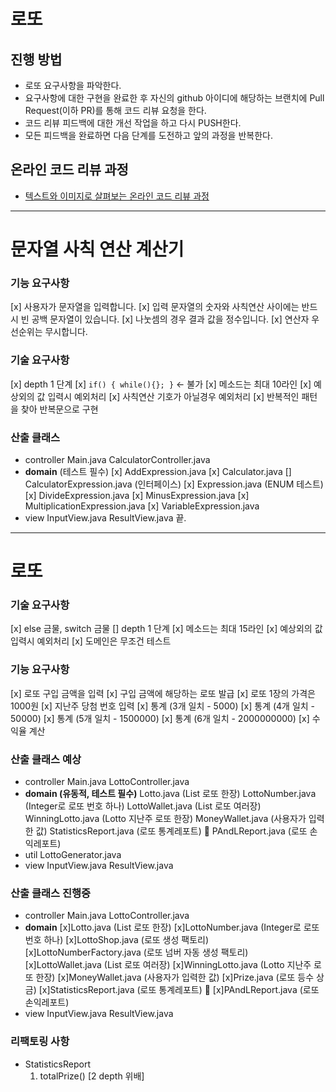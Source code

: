 # 로또
## 진행 방법
* 로또 요구사항을 파악한다.
* 요구사항에 대한 구현을 완료한 후 자신의 github 아이디에 해당하는 브랜치에 Pull Request(이하 PR)를 통해 코드 리뷰 요청을 한다.
* 코드 리뷰 피드백에 대한 개선 작업을 하고 다시 PUSH한다.
* 모든 피드백을 완료하면 다음 단계를 도전하고 앞의 과정을 반복한다.

## 온라인 코드 리뷰 과정
* [텍스트와 이미지로 살펴보는 온라인 코드 리뷰 과정](https://github.com/next-step/nextstep-docs/tree/master/codereview)

---
# 문자열 사칙 연산 계산기

### 기능 요구사항
[x] 사용자가 문자열을 입력합니다.
[x] 입력 문자열의 숫자와 사칙연산 사이에는 반드시 빈 공백 문자열이 있습니다.
[x] 나눗셈의 경우 결과 값을 정수입니다.
[x] 연산자 우선순위는 무시합니다.

### 기술 요구사항
[x] depth 1 단계
[x] `if() { while(){}; }` <- 불가
[x] 메소드는 최대 10라인
[x] 예상외의 값 입력시 예외처리
[x] 사칙연산 기호가 아닐경우 예외처리
[x] 반복적인 패턴을 찾아 반복문으로 구현

### 산출 클래스
- controller
  Main.java
  CalculatorController.java
- **domain** (테스트 필수)
  [x] AddExpression.java
  [x] Calculator.java
  [] CalculatorExpression.java (인터페이스)
  [x] Expression.java (ENUM 테스트)
  [x] DivideExpression.java
  [x] MinusExpression.java
  [x] MultiplicationExpression.java
  [x] VariableExpression.java
- view
  InputView.java
  ResultView.java
 끝.

---

# 로또

### 기술 요구사항
[x] else 금물, switch 금물
[] depth 1 단계
[x] 메소드는 최대 15라인
[x] 예상외의 값 입력시 예외처리
[x] 도메인은 무조건 테스트

### 기능 요구사항
[x] 로또 구입 금액을 입력
[x] 구입 금액에 해당하는 로또 발급
[x] 로또 1장의 가격은 1000원
[x] 지난주 당첨 번호 입력
[x] 통계 (3개 일치 - 5000)
[x] 통계 (4개 일치 - 50000)
[x] 통계 (5개 일치 - 1500000)
[x] 통계 (6개 일치 - 2000000000)
[x] 수익율 계산

### 산출 클래스 예상
- controller
  Main.java
  LottoController.java
- **domain (유동적, 테스트 필수)**
  Lotto.java (List<LottoNumber> 로또 한장)
  LottoNumber.java (Integer로 로또 번호 하나)
  LottoWallet.java (List<Lotto> 로또 여러장)
  WinningLotto.java (Lotto 지난주 로또 한장)
  MoneyWallet.java (사용자가 입력한 값)
  StatisticsReport.java (로또 통계레포트) 🤔
  PAndLReport.java (로또 손익레포트)
- util
  LottoGenerator.java
- view
  InputView.java
  ResultView.java

### 산출 클래스 진행중
- controller
  Main.java
  LottoController.java
- **domain**
  [x]Lotto.java (List<LottoNumber> 로또 한장)
  [x]LottoNumber.java (Integer로 로또 번호 하나)
  [x]LottoShop.java (로또 생성 팩토리)
  [x]LottoNumberFactory.java (로또 넘버 자동 생성 팩토리)
  [x]LottoWallet.java (List<Lotto> 로또 여러장)
  [x]WinningLotto.java (Lotto 지난주 로또 한장)
  [x]MoneyWallet.java (사용자가 입력한 값)
  [x]Prize.java (로또 등수 상금)
  [x]StatisticsReport.java (로또 통계레포트) 🤔
  [x]PAndLReport.java (로또 손익레포트)
- view
  InputView.java
  ResultView.java

### 리팩토링 사항
- StatisticsReport
  1. totalPrize() [2 depth 위배]
